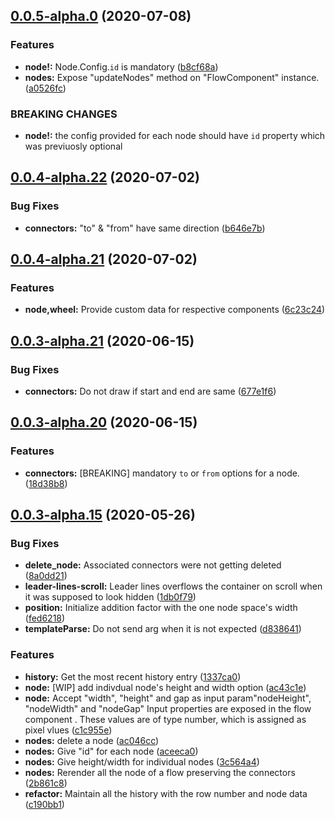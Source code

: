## [0.0.5-alpha.0](https://github.com/stagefright5/ng-flow/compare/0.0.4-alpha.22...0.0.5-alpha.0) (2020-07-08)


### Features

* **node!:** Node.Config.`id` is mandatory ([b8cf68a](https://github.com/stagefright5/ng-flow/commit/b8cf68a23fbca20727638c746eadbc34d82ad450))
* **nodes:** Expose "updateNodes" method on "FlowComponent" instance. ([a0526fc](https://github.com/stagefright5/ng-flow/commit/a0526fca3ea820c333c56ce6c38b574e6371a1fb))


### BREAKING CHANGES

* **node!:** the config provided for each node should have `id` property which was previuosly optional



## [0.0.4-alpha.22](https://github.com/stagefright5/ng-flow/compare/0.0.4-alpha.21...0.0.4-alpha.22) (2020-07-02)


### Bug Fixes

* **connectors:** "to" & "from" have same direction ([b646e7b](https://github.com/stagefright5/ng-flow/commit/b646e7bc192d475b831513ed405701b65ecf6665))



## [0.0.4-alpha.21](https://github.com/stagefright5/ng-flow/compare/0.0.3-alpha.21...0.0.4-alpha.21) (2020-07-02)


### Features

* **node,wheel:** Provide custom data for respective components ([6c23c24](https://github.com/stagefright5/ng-flow/commit/6c23c245bec63dd73d94f86b1b04fadfaf4282fa))



## [0.0.3-alpha.21](https://github.com/stagefright5/ng-flow/compare/0.0.3-alpha.20...0.0.3-alpha.21) (2020-06-15)


### Bug Fixes

* **connectors:** Do not draw if start and end are same ([677e1f6](https://github.com/stagefright5/ng-flow/commit/677e1f684b58dff84e47762507ac537fb8fdfed8))



## [0.0.3-alpha.20](https://github.com/stagefright5/ng-flow/compare/0.0.3-alpha.15...0.0.3-alpha.20) (2020-06-15)


### Features

* **connectors:** [BREAKING] mandatory `to` or `from` options for a node. ([18d38b8](https://github.com/stagefright5/ng-flow/commit/18d38b81e3df9aa4afc1bdf9b74b0bb1f827c280))



## [0.0.3-alpha.15](https://github.com/stagefright5/ng-flow/compare/ac046cc45a2e6c7681df36e67d377cb91ffe09b5...0.0.3-alpha.15) (2020-05-26)


### Bug Fixes

* **delete_node:** Associated connectors were not getting deleted ([8a0dd21](https://github.com/stagefright5/ng-flow/commit/8a0dd214e20d8d16f0aac7664411a907e4960396))
* **leader-lines-scroll:** Leader lines overflows the container on scroll when it was supposed to look hidden ([1db0f79](https://github.com/stagefright5/ng-flow/commit/1db0f7953a659f81fc84097abcdf51077624c2fa))
* **position:** Initialize addition factor with the one node space's width ([fed6218](https://github.com/stagefright5/ng-flow/commit/fed6218234594bc52b24a2f04e6242e9ab3c3281))
* **templateParse:** Do not send arg when it is not expected ([d838641](https://github.com/stagefright5/ng-flow/commit/d83864121576b9784f880eb2dcfefef6f138b62e))


### Features

* **history:** Get the most recent history entry ([1337ca0](https://github.com/stagefright5/ng-flow/commit/1337ca0de29a0ef6fbc1714327e437e4fd1a3971))
* **node:** [WIP] add indivdual node's height and width option ([ac43c1e](https://github.com/stagefright5/ng-flow/commit/ac43c1e4c20a18b61d70ba1dff82db000ed451c3))
* **node:** Accept "width", "height" and gap as input param"nodeHeight", "nodeWidth" and "nodeGap" Input properties are exposed in the flow component . These values are of type number, which is assigned as pixel vlues ([c1c955e](https://github.com/stagefright5/ng-flow/commit/c1c955ecc15657d1fafcc9cd0c5cd167e5403144))
* **nodes:** delete a node ([ac046cc](https://github.com/stagefright5/ng-flow/commit/ac046cc45a2e6c7681df36e67d377cb91ffe09b5))
* **nodes:** Give "id" for each node ([aceeca0](https://github.com/stagefright5/ng-flow/commit/aceeca04212388ce1f59e42b4612f2af899d48ad))
* **nodes:** Give height/width for individual nodes ([3c564a4](https://github.com/stagefright5/ng-flow/commit/3c564a45f57cc95e212fe4c8956e9ccd930b9b2f))
* **nodes:** Rerender all the node of a flow preserving the connectors ([2b861c8](https://github.com/stagefright5/ng-flow/commit/2b861c818bf55eccfe4d1fd0d3089bb1e7c3e6ea))
* **refactor:** Maintain all the history with the row number and node data ([c190bb1](https://github.com/stagefright5/ng-flow/commit/c190bb195cc988c0fa6a8ab24fc4541f3a6a6a8b))



